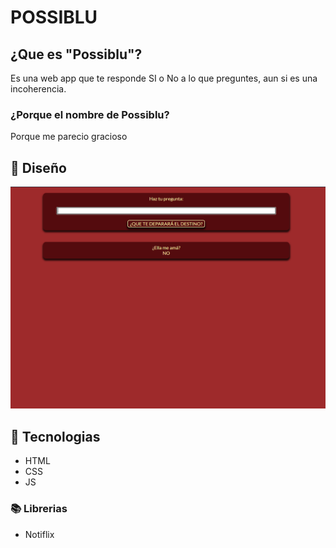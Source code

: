 # POSSIBLU

## ¿Que es "Possiblu"?

Es una web app que te responde SI o No a lo que preguntes, aun si es una incoherencia.

### ¿Porque el nombre de Possiblu?

Porque me parecio gracioso

## :art: Diseño

![Captura de Possiblu](/img/possiblu_capture1.png)

## :rocket: Tecnologias

- HTML
- CSS
- JS

### :books: Librerias

- Notiflix


